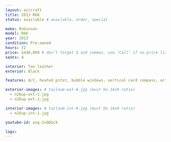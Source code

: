 ```yaml
---
layout: aircraft
title: 2013 R66
status: available # available, order, special

make: Robinson
model: R66
year: 2013
condition: Pre-owned
hours: 72
price: $440,000 # don’t forget $ and commas, use ‘Call’ if no price listed
seats: 4

interior: Tan leather
exterior: Black

features: A/C, heated pitot, bubble windows, vertical card compass, artificial horizon, Kannad 406 ELT. Will export!

exterior-images: # tailnum-ext-#.jpg (must be 16x9 ratio)
  - n26up-ext-1.jpg
  - n26up-ext-2.jpg

interior-images: # tailnum-int-#.jpg (must be 16x9 ratio)
  - n26up-int-1.jpg

youtube-id: axg-1nQQGck

logs:
---
```

